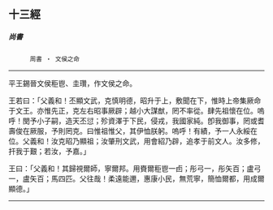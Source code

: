 

## 十三經

##### 尚書
　　　`周書 ‧ 文侯之命`

* * *

平王錫晉文侯秬鬯、圭瓚，作文侯之命。

王若曰：「父義和！丕顯文武，克慎明德，昭升于上，敷聞在下，惟時上帝集厥命于文王。亦惟先正，克左右昭事厥辟；越小大謀猷，罔不率從。肆先祖懷在位。嗚呼！閔予小子嗣，造天丕愆；殄資澤于下民，侵戎，我國家純。卽我御事，罔或耆壽俊在厥服，予則罔克。曰惟祖惟父，其伊恤朕躬。嗚呼！有績，予一人永綏在位。父義和！汝克昭乃顯祖；汝肇刑文武，用會紹乃辟，追孝于前文人。汝多修，扞我于艱；若汝，予嘉。」

王曰：「父義和！其歸視爾師，寧爾邦。用賚爾秬鬯一卣；彤弓一，彤矢百；盧弓一，盧矢百；馬四匹。父往哉！柔遠能邇，惠康小民，無荒寧，簡恤爾都，用成爾顯德。」

* * *

